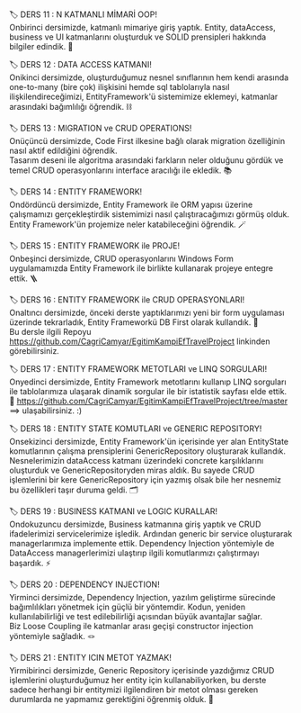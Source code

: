 🏷 DERS 11 : N KATMANLI MİMARİ OOP! <br/>
Onbirinci dersimizde, katmanlı mimariye giriş yaptık. Entity, dataAccess, business ve UI katmanlarını oluşturduk ve SOLID prensipleri hakkında bilgiler edindik. 🏯

🏷 DERS 12 : DATA ACCESS KATMANI! <br/>
Onikinci dersimizde, oluşturduğumuz nesnel sınıflarının hem kendi arasında one-to-many (bire çok) ilişkisini hemde sql tablolarıyla nasıl ilişkilendireceğimizi, EntityFramework'ü sistemimize eklemeyi, katmanlar arasındaki bağımlılığı öğrendik. ⛓

🏷 DERS 13 : MIGRATION ve CRUD OPERATIONS! <br/>
Onüçüncü dersimizde, Code First ilkesine bağlı olarak migration özelliğinin nasıl aktif edildiğini öğrendik. <br/> Tasarım deseni ile algoritma arasındaki farkların neler olduğunu gördük ve temel CRUD operasyonlarını interface aracılığı ile ekledik. 📚

🏷 DERS 14 : ENTITY FRAMEWORK! <br/>
Ondördüncü dersimizde, Entity Framework ile ORM yapısı üzerine çalışmamızı gerçekleştirdik sistemimizi nasıl çalıştıracağımızı görmüş olduk. Entity Framework'ün projemize neler katabileceğini öğrendik. 🪄

🏷 DERS 15 : ENTITY FRAMEWORK ile PROJE! <br/>
Onbeşinci dersimizde, CRUD operasyonlarını Windows Form uygulamamızda Entity Framework ile birlikte kullanarak projeye entegre ettik. 🪜

🏷 DERS 16 : ENTITY FRAMEWORK ile CRUD OPERASYONLARI! <br/>
Onaltıncı dersimizde, önceki derste yaptıklarımızı yeni bir form uygulaması üzerinde tekrarladık, Entity Frameworkü DB First olarak kullandık. 💬 <br/>
Bu dersle ilgili Repoyu https://github.com/CagriCamyar/EgitimKampiEfTravelProject linkinden görebilirsiniz.

🏷 DERS 17 : ENTITY FRAMEWORK METOTLARI ve LINQ SORGULARI! <br/>
Onyedinci dersimizde, Entity Framework metotlarını kullanıp LINQ sorguları ile tablolarımıza ulaşarak dinamik sorgular ile bir istatistik sayfası elde ettik. 🎯
https://github.com/CagriCamyar/EgitimKampiEfTravelProject/tree/master ==> ulaşabilirsiniz. :)

🏷 DERS 18 : ENTITY STATE KOMUTLARI ve GENERIC REPOSITORY! <br/>
Onsekizinci dersimizde, Entity Framework'ün içerisinde yer alan EntityState komutlarının çalışma prensiplerini GenericRepository oluşturarak kullandık. <br/>
Nesnelerimizin dataAccess katmanı üzerindeki concrete karşılıklarını oluşturduk ve GenericRepositoryden miras aldık. Bu sayede  CRUD işlemlerini bir kere GenericRepository için yazmış olsak bile her nesnemiz bu özellikleri taşır duruma geldi. 🗂️

🏷 DERS 19 : BUSINESS KATMANI ve LOGIC KURALLAR! <br/>
Ondokuzuncu dersimizde, Business katmanına giriş yaptık ve CRUD ifadelerimizi servicelerimize işledik. Ardından generic bir service oluşturarak managerlarımıza implemente ettik. Dependency Injection yöntemiyle de DataAccess managerlerimizi ulaştırıp ilgili komutlarımızı çalıştırmayı başardık. ⚡

🏷 DERS 20 : DEPENDENCY INJECTION! <br/>
Yirminci dersimizde, Dependency Injection, yazılım geliştirme sürecinde bağımlılıkları yönetmek için güçlü bir yöntemdir. Kodun, yeniden kullanılabilirliği ve test edilebilirliği açısından büyük avantajlar sağlar. <br/>
Biz Loose Coupling ile katmanlar arası geçişi constructor injection yöntemiyle sağladık. 🪢

🏷 DERS 21 : ENTITY ICIN METOT YAZMAK! <br/>
Yirmibirinci dersimizde, Generic Repository içerisinde yazdığımız CRUD işlemlerini oluşturduğumuz her entity için kullanabiliyorken, bu derste sadece herhangi bir entitymizi ilgilendiren bir metot olması gereken durumlarda ne yapmamız gerektiğini öğrenmiş olduk. 🧐
